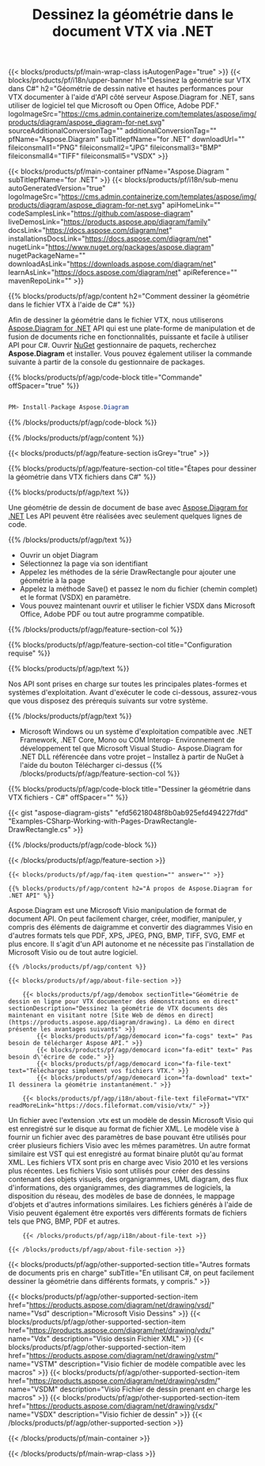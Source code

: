 ﻿---
title: Dessinez la géométrie dans le document VTX via .NET 
weight: 3050
url: /fr/net/drawing/vtx/ 
description: Code source C# pour dessiner la géométrie dans le fichier vtx sur les plates-formes .NET Framework, .NET Core, Mono.
---
{{< blocks/products/pf/main-wrap-class isAutogenPage="true" >}}
{{< blocks/products/pf/i18n/upper-banner h1="Dessinez la géométrie sur VTX dans C#" h2="Géométrie de dessin native et hautes performances pour VTX documenter à l\'aide d\'API côté serveur Aspose.Diagram for .NET, sans utiliser de logiciel tel que Microsoft ou Open Office, Adobe PDF." logoImageSrc="https://cms.admin.containerize.com/templates/aspose/img/products/diagram/aspose_diagram-for-net.svg" sourceAdditionalConversionTag="" additionalConversionTag="" pfName="Aspose.Diagram" subTitlepfName="for .NET" downloadUrl="" fileiconsmall1="PNG" fileiconsmall2="JPG" fileiconsmall3="BMP" fileiconsmall4="TIFF" fileiconsmall5="VSDX" >}}

{{< blocks/products/pf/main-container pfName="Aspose.Diagram " subTitlepfName="for .NET" >}}
{{< blocks/products/pf/i18n/sub-menu autoGeneratedVersion="true" logoImageSrc="https://cms.admin.containerize.com/templates/aspose/img/products/diagram/aspose_diagram-for-net.svg" apiHomeLink="" codeSamplesLink="https://github.com/aspose-diagram" liveDemosLink="https://products.aspose.app/diagram/family" docsLink="https://docs.aspose.com/diagram/net" installationsDocsLink="https://docs.aspose.com/diagram/net" nugetLink="https://www.nuget.org/packages/aspose.diagram" nugetPackageName="" downloadAsLink="https://downloads.aspose.com/diagram/net" learnAsLink="https://docs.aspose.com/diagram/net" apiReference="" mavenRepoLink="" >}}

{{% blocks/products/pf/agp/content h2="Comment dessiner la géométrie dans le fichier VTX à l\'aide de C#" %}}

 Afin de dessiner la géométrie dans le fichier VTX, nous utiliserons
 [Aspose.Diagram for .NET](https://products.aspose.com/diagram/net) 
 API qui est une plate-forme de manipulation et de fusion de documents riche en fonctionnalités, puissante et facile à utiliser API pour C#. Ouvrir
 [NuGet](https://www.nuget.org/packages/aspose.diagram) 
 gestionnaire de paquets, recherchez
 **Aspose.Diagram** 
 et installer. Vous pouvez également utiliser la commande suivante à partir de la console du gestionnaire de packages.

{{% blocks/products/pf/agp/code-block title="Commande" offSpacer="true" %}}

```cs

PM> Install-Package Aspose.Diagram


```

{{% /blocks/products/pf/agp/code-block %}}

{{% /blocks/products/pf/agp/content %}}

{{< blocks/products/pf/agp/feature-section isGrey="true" >}}

{{% blocks/products/pf/agp/feature-section-col title="Étapes pour dessiner la géométrie dans VTX fichiers dans C#" %}}

{{% blocks/products/pf/agp/text %}}

 Une géométrie de dessin de document de base avec
 [Aspose.Diagram for .NET](https://products.aspose.com/diagram/net) 
 Les API peuvent être réalisées avec seulement quelques lignes de code.

{{% /blocks/products/pf/agp/text %}}

+ Ouvrir un objet Diagram
+ Sélectionnez la page via son identifiant
+ Appelez les méthodes de la série DrawRectangle pour ajouter une géométrie à la page
+ Appelez la méthode Save() et passez le nom du fichier (chemin complet) et le format (VSDX) en paramètre.
+ Vous pouvez maintenant ouvrir et utiliser le fichier VSDX dans Microsoft Office, Adobe PDF ou tout autre programme compatible.

{{% /blocks/products/pf/agp/feature-section-col %}}

{{% blocks/products/pf/agp/feature-section-col title="Configuration requise" %}}

{{% blocks/products/pf/agp/text %}}

 Nos API sont prises en charge sur toutes les principales plates-formes et systèmes d'exploitation. Avant d'exécuter le code ci-dessous, assurez-vous que vous disposez des prérequis suivants sur votre système.

{{% /blocks/products/pf/agp/text %}}

- Microsoft Windows ou un système d'exploitation compatible avec .NET Framework, .NET Core, Mono ou COM Interop- Environnement de développement tel que Microsoft Visual Studio- Aspose.Diagram for .NET DLL référencée dans votre projet – Installez à partir de NuGet à l'aide du bouton Télécharger ci-dessus
{{% /blocks/products/pf/agp/feature-section-col %}}

{{% blocks/products/pf/agp/code-block title="Dessiner la géométrie dans VTX fichiers - C#" offSpacer="" %}}

{{< gist "aspose-diagram-gists" "efd56218048f8b0ab925efd494227fdd" "Examples-CSharp-Working-with-Pages-DrawRectangle-DrawRectangle.cs" >}}


{{% /blocks/products/pf/agp/code-block %}}

{{< /blocks/products/pf/agp/feature-section >}}

    {{< blocks/products/pf/agp/faq-item question="" answer="" >}}


<!-- aboutfile Starts -->

    {{% blocks/products/pf/agp/content h2="À propos de Aspose.Diagram for .NET API" %}}

 Aspose.Diagram est une Microsoft Visio manipulation de format de document API. On peut facilement charger, créer, modifier, manipuler, y compris des éléments de daigramme et convertir des diagrammes Visio en d'autres formats tels que PDF, XPS, JPEG, PNG, BMP, TIFF, SVG, EMF et plus encore. Il s'agit d'un API autonome et ne nécessite pas l'installation de Microsoft Visio ou de tout autre logiciel.  



    {{% /blocks/products/pf/agp/content %}}
    
    {{< blocks/products/pf/agp/about-file-section >}}
    
        {{< blocks/products/pf/agp/demobox sectionTitle="Géométrie de dessin en ligne pour VTX documenter des démonstrations en direct" sectionDescription="Dessinez la géométrie de VTX documents dès maintenant en visitant notre [Site Web de démos en direct](https://products.aspose.app/diagram/drawing). La démo en direct présente les avantages suivants" >}}
            {{< blocks/products/pf/agp/democard icon="fa-cogs" text=" Pas besoin de télécharger Aspose API." >}}
            {{< blocks/products/pf/agp/democard icon="fa-edit" text=" Pas besoin d\'écrire de code." >}}
            {{< blocks/products/pf/agp/democard icon="fa-file-text" text="Téléchargez simplement vos fichiers VTX." >}}
            {{< blocks/products/pf/agp/democard icon="fa-download" text=" Il dessinera la géométrie instantanément." >}}
    
        {{< blocks/products/pf/agp/i18n/about-file-text fileFormat="VTX" readMoreLink="https://docs.fileformat.com/visio/vtx/" >}}
Un fichier avec l'extension .vtx est un modèle de dessin Microsoft Visio qui est enregistré sur le disque au format de fichier XML. Le modèle vise à fournir un fichier avec des paramètres de base pouvant être utilisés pour créer plusieurs fichiers Visio avec les mêmes paramètres. Un autre format similaire est VST qui est enregistré au format binaire plutôt qu'au format XML. Les fichiers VTX sont pris en charge avec Visio 2010 et les versions plus récentes. Les fichiers Visio sont utilisés pour créer des dessins contenant des objets visuels, des organigrammes, UML diagram, des flux d'informations, des organigrammes, des diagrammes de logiciels, la disposition du réseau, des modèles de base de données, le mappage d'objets et d'autres informations similaires. Les fichiers générés à l'aide de Visio peuvent également être exportés vers différents formats de fichiers tels que PNG, BMP, PDF et autres. 

        {{< /blocks/products/pf/agp/i18n/about-file-text >}}
    
    {{< /blocks/products/pf/agp/about-file-section >}}

<!-- aboutfile Ends -->

{{< blocks/products/pf/agp/other-supported-section title="Autres formats de documents pris en charge" subTitle="En utilisant C#, on peut facilement dessiner la géométrie dans différents formats, y compris." >}}

{{< blocks/products/pf/agp/other-supported-section-item href="https://products.aspose.com/diagram/net/drawing/vsd/" name="Vsd" description="Microsoft Visio Dessins" >}}
{{< blocks/products/pf/agp/other-supported-section-item href="https://products.aspose.com/diagram/net/drawing/vdx/" name="Vdx" description="Visio dessin Fichier XML" >}}
{{< blocks/products/pf/agp/other-supported-section-item href="https://products.aspose.com/diagram/net/drawing/vstm/" name="VSTM" description="Visio fichier de modèle compatible avec les macros" >}}
{{< blocks/products/pf/agp/other-supported-section-item href="https://products.aspose.com/diagram/net/drawing/vsdm/" name="VSDM" description="Visio Fichier de dessin prenant en charge les macros" >}}
{{< blocks/products/pf/agp/other-supported-section-item href="https://products.aspose.com/diagram/net/drawing/vsdx/" name="VSDX" description="Visio fichier de dessin" >}}
{{< /blocks/products/pf/agp/other-supported-section >}}

{{< /blocks/products/pf/main-container >}}
    
{{< /blocks/products/pf/main-wrap-class >}}